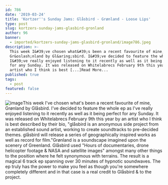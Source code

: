 ```yaml
---
id: 786
date: '2019-03-24'
title: 'Kortzer''s Sunday Jams: Glåsbird - Grønland - Loose Lips'
type: post
slug: kortzers-sunday-jams-glasbird-gronland
author: 96
banner:
  - imported/kortzers-sunday-jams-glasbird-gronland/image786.jpeg
description: >-
  This week I&#39;ve chosen what&#39;s been a recent favourite of mine,
  Gr&oslash;nland by Gl&aring;sbird. I&#39;ve decided to feature the whole ep as
  I&#39;ve really enjoyed listening to it recently as well as it being perfect
  for any Sunday. It was released on Whitelabrecs February 9th this year by an
  artist who I think is best [...]Read More...
published: true
tags:
  - post
featured: false
---
```

![image](../imported/kortzers-sunday-jams-glasbird-gronland/image786.jpeg)This week I've chosen what's been a recent favourite of mine, Grønland by Glåsbird. I've decided to feature the whole ep as I've really enjoyed listening to it recently as well as it being perfect for any Sunday. It was released on Whitelabrecs February 9th this year by an artist who I think is best described by their bio, "glåsbird is an anonymous side project from an established sound artist, working to create soundtracks to pre-decided themes. glåsbird will release a series of geographically inspired works as well as record for film."Grønland is a soundscape imagined upon the scenery of Greenland. Glåsbird used "Hours of documentaries, drone helicopter footage & NASA and satellite images" amongst many other things to the position where he felt synonymous with terrains. The result is a magical 6 track ep spanning over 30 minutes of hypnotic soundwaves. The ep truly has the power to make you feel as though you're somewhere completely different and in that case is a real credit to Glåsbird & to the project.